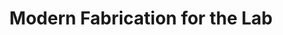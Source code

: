 ---
title: Modern Fabrication for the Lab
blurb: "With relatively inexpensive consumer grade equipment, it's now possible to rapidly customize tools for particular experiments. For example, we are 3D printing unique culture devices, milling custom microscope slides, and building electronics with full-fledged microprocessors for less than you would expect to spend on morning coffee."
proj_url: "https://peerj.com/articles/2661/"
image_url: "https://peerj.com/articles/2661/"
image: "assets/images/macroscope.png"
current: true
---